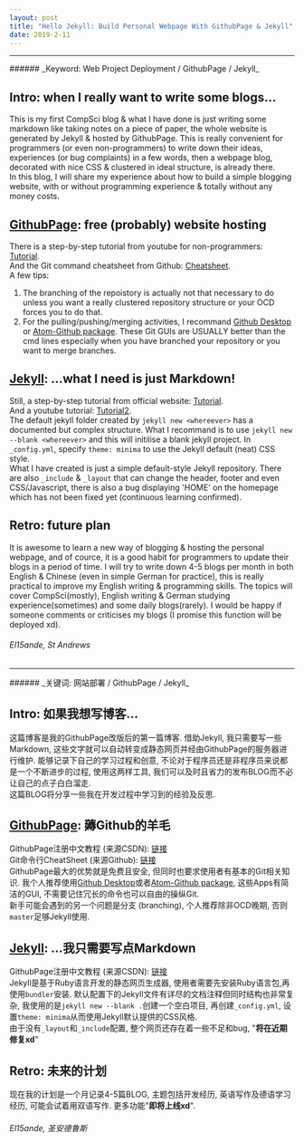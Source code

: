 ```yaml
---
layout: post
title: "Hello Jekyll: Build Personal Webpage With GithubPage & Jekyll"
date: 2019-2-11
---
```

<hr>
###### _Keyword: Web Project Deployment / GithubPage / Jekyll_

## Intro: when I really want to write some blogs...

This is my first CompSci blog & what I have done is just writing some markdown like taking notes on a piece of paper, the whole website is generated by Jekyll & hosted by GithubPage. This is really convenient for programmers (or even non-programmers) to write down their ideas, experiences (or bug complaints) in a few words, then a webpage blog, decorated with nice CSS & clustered in ideal structure, is already there.  
In this blog, I will share my experience about how to build a simple blogging website, with or without programming experience & totally without any money costs.

## [GithubPage](https://pages.github.com/): free (probably) website hosting

There is a step-by-step tutorial from youtube for non-programmers: [Tutorial](https://youtu.be/FiOgz3nKpgk).  
And the Git command cheatsheet from Github: [Cheatsheet](https://services.github.com/on-demand/downloads/github-git-cheat-sheet.pdf).  
A few tips:
1. The branching of the repoistory is actually not that necessary to do unless you want a really clustered repository structure or your OCD forces you to do that.  
2. For the pulling/pushing/merging activities, I recommand [Github Desktop](https://desktop.github.com/) or [Atom-Github package](https://github.atom.io/). These Git GUIs are USUALLY better than the cmd lines especially when you have branched your repository or you want to merge branches.  

## [Jekyll](https://jekyllrb.com/): ...what I need is just Markdown!

Still, a step-by-step tutorial from official website: [Tutorial](https://jekyllrb.com/docs/step-by-step/01-setup/).  
And a youtube tutorial: [Tutorial2](https://youtu.be/fqFjuX4VZmU).  
The default jekyll folder created by `jekyll new <whereever>` has a documented but complex structure. What I recommand is to use `jekyll new --blank <whereever>` and this will initilise a blank jekyll project. In `_config.yml`, specify `theme: minima` to use the Jekyll default (neat) CSS style.  
What I have created is just a simple default-style Jekyll repository. There are also `_include` & `_layout` that can change the header, footer and even CSS/Javascript, there is also a bug displaying 'HOME' on the homepage which has not been fixed yet (continuous learning confirmed).

## Retro: future plan

It is awesome to learn a new way of blogging & hosting the personal webpage, and of cource, it is a good habit for programmers to update their blogs in a period of time. I will try to write down 4-5 blogs per month in both English & Chinese (even in simple German for practice), this is really practical to improve my English writing & programming skills. The topics will cover CompSci(mostly), English writing & German studying experience(sometimes) and some daily blogs(rarely). I would be happy if someone comments or criticises my blogs (I promise this function will be deployed xd).

###### _El15ande, St Andrews_
<hr>
###### _关键词: 网站部署 / GithubPage / Jekyll_

## Intro: 如果我想写博客...

这篇博客是我的GithubPage改版后的第一篇博客. 借助Jekyll, 我只需要写一些Markdown, 这些文字就可以自动转变成静态网页并经由GithubPage的服务器进行维护. 能够记录下自己的学习过程和创意, 不论对于程序员还是非程序员来说都是一个不断进步的过程, 使用这两样工具, 我们可以及时且省力的发布BLOG而不必让自己的点子白白溜走.  
这篇BLOG将分享一些我在开发过程中学习到的经验及反思.

## [GithubPage](https://pages.github.com/): 薅Github的羊毛

GithubPage注册中文教程 (来源CSDN): [链接](https://blog.csdn.net/baidu_25464429/article/details/80805237)  
Git命令行CheatSheet (来源Github): [链接](https://services.github.com/on-demand/downloads/github-git-cheat-sheet.pdf)  
GithubPage最大的优势就是免费且安全, 但同时也要求使用者有基本的Git相关知识. 我个人推荐使用[Github Desktop](https://desktop.github.com/)或者[Atom-Github package](https://github.atom.io/), 这些Apps有简洁的GUI, 不需要记住冗长的命令也可以自由的操纵Git.  
新手可能会遇到的另一个问题是分支 (branching), 个人推荐除非OCD晚期, 否则`master`足够Jekyll使用.

## [Jekyll](https://jekyllrb.com/): ...我只需要写点Markdown

GithubPage注册中文教程 (来源CSDN): [链接](https://blog.csdn.net/uselym/article/details/73608638)  
Jekyll是基于Ruby语言开发的静态网页生成器, 使用者需要先安装Ruby语言包,再使用`bundler`安装. 默认配置下的Jekyll文件有详尽的文档注释但同时结构也非常复杂, 我使用的是`jekyll new --blank .`创建一个空白项目, 再创建`_config.yml`, 设置`theme: minima`从而使用Jekyll默认提供的CSS风格.  
由于没有`_layout`和`_include`配置, 整个网页还存在着一些不足和bug, "__将在近期修复xd__"

## Retro: 未来的计划

现在我的计划是一个月记录4-5篇BLOG, 主题包括开发经历, 英语写作及德语学习经历, 可能会试着用双语写作. 更多功能"__即将上线xd__".

###### _El15ande, 圣安德鲁斯_
